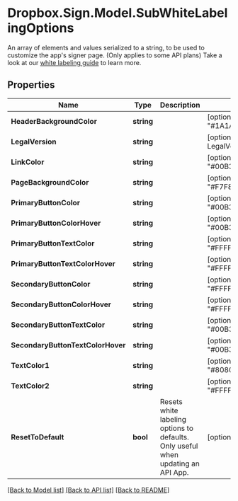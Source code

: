 # Dropbox.Sign.Model.SubWhiteLabelingOptions
An array of elements and values serialized to a string, to be used to customize the app's signer page. (Only applies to some API plans)  Take a look at our [white labeling guide](https://developers.hellosign.com/api/reference/white-labeling/) to learn more.

## Properties

Name | Type | Description | Notes
------------ | ------------- | ------------- | -------------
**HeaderBackgroundColor** | **string** |    | [optional] [default to "#1A1A1A"]
**LegalVersion** | **string** |    | [optional] [default to LegalVersionEnum.Terms1]
**LinkColor** | **string** |    | [optional] [default to "#00B3E6"]
**PageBackgroundColor** | **string** |    | [optional] [default to "#F7F8F9"]
**PrimaryButtonColor** | **string** |    | [optional] [default to "#00B3E6"]
**PrimaryButtonColorHover** | **string** |    | [optional] [default to "#00B3E6"]
**PrimaryButtonTextColor** | **string** |    | [optional] [default to "#FFFFFF"]
**PrimaryButtonTextColorHover** | **string** |    | [optional] [default to "#FFFFFF"]
**SecondaryButtonColor** | **string** |    | [optional] [default to "#FFFFFF"]
**SecondaryButtonColorHover** | **string** |    | [optional] [default to "#FFFFFF"]
**SecondaryButtonTextColor** | **string** |    | [optional] [default to "#00B3E6"]
**SecondaryButtonTextColorHover** | **string** |    | [optional] [default to "#00B3E6"]
**TextColor1** | **string** |    | [optional] [default to "#808080"]
**TextColor2** | **string** |    | [optional] [default to "#FFFFFF"]
**ResetToDefault** | **bool** |  Resets white labeling options to defaults. Only useful when updating an API App.  | [optional] 

[[Back to Model list]](../README.md#documentation-for-models) [[Back to API list]](../README.md#documentation-for-api-endpoints) [[Back to README]](../README.md)


